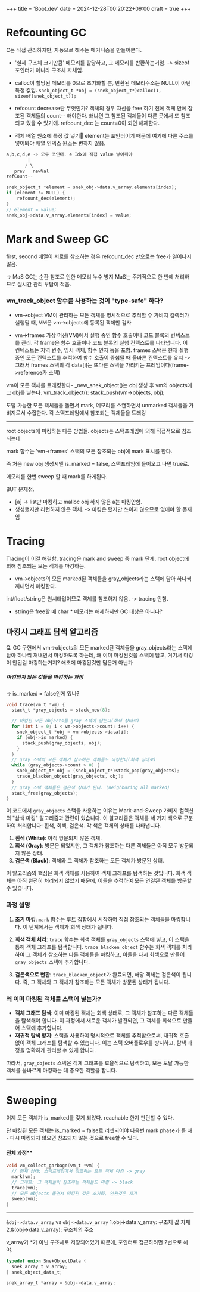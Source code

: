 +++
title = 'Boot.dev'
date = 2024-12-28T00:20:22+09:00
draft = true
+++
# Refcounting GC 
C는 직접 관리하지만, 자동으로 해주는 메커니즘을 만들어본다.


* '실제 구조체 크기만큼' 메모리를 할당하고, 그 메모리를 반환하는거임.  -> sizeof 포인터가 아니라 구조체 자체임.
- calloc이 할당된 메모리를 0으로 초기화할 뿐, 반환된 메모리주소는 NULL이 아닌 특정 값임. 
`snek_object_t *obj = (snek_object_t*)calloc(1, sizeof(snek_object_t));`

* refcount decrease란 무엇인가?
객체의 경우 자신을 free 하기 전에 객체 안에 참조된 객체들의 count-- 해야한다.
왜냐면 그 참조된 객체들이 다른 곳에서 또 참조되고 있을 수 있기에.
refcount_dec 는 count=0이 되면 해제한다.

* 객체 배열 원소에 특정 값 넣기💎
element는 포인터이기 때문에 여기에 다른 주소를 넣어봐야 배열 인덱스 원소는 변하지 않음.
```c
a,b,c,d,e -> 모두 포인터. e Idx에 직접 value 넣어줘야
        |
       / \
   prev   newVal
refCount--  

snek_object_t *element = snek_obj->data.v_array.elements[index];
if (element != NULL) {
    refcount_dec(element);
}
// element = value;
snek_obj->data.v_array.elements[index] = value;
```

# Mark and Sweep GC
first, second 배열이 서로를 참조하는 경우 
refcount_dec 만으로는 free가 일어나지 않음.

-> MaS GC는 순환 참조로 인한 메모리 누수 방지
MaS는 주기적으로 한 번에 처리하므로 실시간 관리 부담이 적음.

### vm_track_object 함수를 사용하는 것이 "type-safe" 하다?

* vm->object
VM이 관리하는 모든 객체를 명시적으로 추적할 수 
가비지 컬렉터가 실행될 때, VM은 vm->objects에 등록된 객체만 검사

* vm->frames
가상 머신(VM)에서 실행 중인 함수 호출이나 코드 블록의 컨텍스트를 관리.
각 frame은 함수 호출이나 코드 블록의 실행 컨텍스트를 나타냅니다. 이 컨텍스트는 지역 변수, 임시 객체, 함수 인자 등을 포함.
frames 스택은 현재 실행 중인 모든 컨텍스트를 추적하여 함수 호출이 중첩될 때 올바른 컨텍스트를 유지
-> 그래서 frames 스택의 각 data[i]는 또다른 스택을 가리키는 프레임이다(frame->reference가 스택)

vm이 모든 객체를 트래킹한다-
_new_snek_object()는 obj 생성 후 vm의 objects에 그 obj를 넣는다. 
vm_track_object(): stack_push(vm->objects, obj);

도달 가능한 모든 객체들을 돌면서 mark, 
메모리를 스캔하면서 unmarked 객체들을 가비지로서 수집한다.
각 스택프레임에서 참조되는 객체들을 트래킹

---

root objects에 마킹하는 다른 방법들.
objects는 스택프레임에 의해 직접적으로 참조되는데

mark 함수는 'vm->frames' 스택의 모든 참조되는 obj에 mark 표시를 한다. 

즉 처음 new obj 생성시엔 is_marked = false,
스택프레임에 들어오고 나면 true로. 

메모리를 한번 sweep 할 때 mark를 하게된다.

BUT 문제점.
- [a] -> list만 마킹하고 malloc obj 하지 않은 a는 마킹안함.
- 생성했지만 리턴하지 않은 객체. -> 마킹은 됐지만 쓰이지 않으므로 없애야 할 존재임

# Tracing
Tracing이 이걸 해결함.
tracing은 mark and sweep 중 mark 단계.
root object에 의해 참조되는 모든 객체를 마킹하는.
- vm->objects의 모든 marked된 객체들을 gray_objects라는 스택에 담아 하나씩 꺼내면서 마킹한다. 

int/float/string은 원시타입이므로 객체를 참조하지 않음. -> tracing 안함.
- string은 free할 때 char * 메모리는 해제하지만 GC 대상은 아니다?


## 마킹시 그래프 탐색 알고리즘
Q. GC 구현에서 vm->objects의 모든 marked된 객체들을 gray_objects라는 스택에 담아 하나씩 꺼내면서 마킹하도록 하는데, 왜 이미 마킹된것을 스택에 담고, 거기서 마킹이 안된걸 마킹하는거지? 애초에 마킹된것만 담은거 아닌가

##### 마킹되지 않은 것들을 마킹하는 과정
-> is_marked = false인게 있나?
```c
void trace(vm_t *vm) {
  stack_t *gray_objects = stack_new(8);

  // 마킹된 모든 objects를 gray 스택에 담는다(회색 상태로)
  for (int i = 0; i < vm->objects->count; i++) {
    snek_object_t *obj = vm->objects->data[i];
    if (obj->is_marked) {
      stack_push(gray_objects, obj);
    }
  }
  // gray 스택의 모든 객체가 참조하는 객체들도 마킹한다(회색 상태로)
  while (gray_objects->count > 0) {
    snek_object_t* obj = (snek_object_t*)stack_pop(gray_objects);
    trace_blacken_object(gray_objects, obj);
  }
  // gray 스택 객체들은 검은색 상태가 된다. (neighboring all marked) 
  stack_free(gray_objects);
}
```

이 코드에서 `gray_objects` 스택을 사용하는 이유는 Mark-and-Sweep 가비지 컬렉션의 "삼색 마킹" 알고리즘과 관련이 있습니다. 이 알고리즘은 객체를 세 가지 색으로 구분하여 처리합니다: 흰색, 회색, 검은색. 각 색은 객체의 상태를 나타냅니다.

1. **흰색 (White)**: 아직 방문되지 않은 객체.
2. **회색 (Gray)**: 방문은 되었지만, 그 객체가 참조하는 다른 객체들은 아직 모두 방문되지 않은 상태.
3. **검은색 (Black)**: 객체와 그 객체가 참조하는 모든 객체가 방문된 상태.

이 알고리즘의 핵심은 회색 객체를 사용하여 객체 그래프를 탐색하는 것입니다. 회색 객체는 아직 완전히 처리되지 않았기 때문에, 이들을 추적하여 모든 연결된 객체를 방문할 수 있습니다.

### 과정 설명

1. **초기 마킹**: `mark` 함수는 루트 집합에서 시작하여 직접 참조되는 객체들을 마킹합니다. 이 단계에서는 객체가 회색 상태가 됩니다.

2. **회색 객체 처리**: `trace` 함수는 회색 객체를 `gray_objects` 스택에 넣고, 이 스택을 통해 객체 그래프를 탐색합니다. `trace_blacken_object` 함수는 회색 객체를 처리하여 그 객체가 참조하는 다른 객체들을 마킹하고, 이들을 다시 회색으로 만들어 `gray_objects` 스택에 추가합니다.

3. **검은색으로 변환**: `trace_blacken_object`가 완료되면, 해당 객체는 검은색이 됩니다. 즉, 그 객체와 그 객체가 참조하는 모든 객체가 방문된 상태가 됩니다.

### 왜 이미 마킹된 객체를 스택에 넣는가?

- **객체 그래프 탐색**: 이미 마킹된 객체는 회색 상태로, 그 객체가 참조하는 다른 객체들을 탐색해야 합니다. 이 과정에서 새로운 객체가 발견되면, 그 객체를 회색으로 만들어 스택에 추가합니다.
- **재귀적 탐색 방지**: 스택을 사용하여 명시적으로 객체를 추적함으로써, 재귀적 호출 없이 객체 그래프를 탐색할 수 있습니다. 이는 스택 오버플로우를 방지하고, 탐색 과정을 명확하게 관리할 수 있게 합니다.

따라서, `gray_objects` 스택은 객체 그래프를 효율적으로 탐색하고, 모든 도달 가능한 객체를 올바르게 마킹하는 데 중요한 역할을 합니다.

---
# Sweeping

이제 모든 객체가 is_marked를 갖게 되었다. 
reachable 한지 판단할 수 있다.

단 마킹된 모든 객체는 is_marked = false로 리셋되어야
다음번 mark phase가 돌 때 - 다시 마킹되지 않으면 참조되지 않는 것으로 free할 수 있다. 

#### 전체 과정**
```c
void vm_collect_garbage(vm_t *vm) {
  // 현재 상태: 스택프레임에서 참조하는 모든 객체 마킹 -> gray
  mark(vm);
  // 그래프: 그 객체들이 참조하는 객체들도 마킹 -> black
  trace(vm);
  // 모든 objects 돌면서 마킹된 것은 초기화, 안된것은 제거
  sweep(vm);
}
```

---

`&obj->data.v_array` vs `obj->data.v_array`
1.obj->data.v_array: 구조체 값 자체
2.&(obj->data.v_array): 구조체의 주소

v_array가 *가 아닌 구조체로 저장되어있기 때문에,
포인터로 접근하려면 2번으로 해야.
```c
typedef union SnekObjectData {
  snek_array_t v_array;
} snek_object_data_t;

snek_array_t *array = &obj->data.v_array;
```
